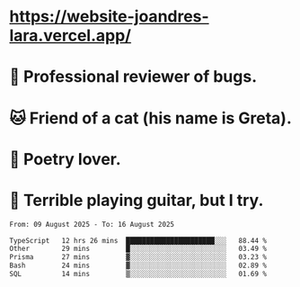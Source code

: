 # https://website-joandres-lara.vercel.app/
# 🐛 Professional reviewer of bugs.
# 🐱 Friend of a cat (his name is Greta).
# 📜 Poetry lover.
# 🎸 Terrible playing guitar, but I try.

<!--START_SECTION:waka-->

```txt
From: 09 August 2025 - To: 16 August 2025

TypeScript   12 hrs 26 mins  ██████████████████████░░░   88.44 %
Other        29 mins         █░░░░░░░░░░░░░░░░░░░░░░░░   03.49 %
Prisma       27 mins         ▓░░░░░░░░░░░░░░░░░░░░░░░░   03.23 %
Bash         24 mins         ▓░░░░░░░░░░░░░░░░░░░░░░░░   02.89 %
SQL          14 mins         ▒░░░░░░░░░░░░░░░░░░░░░░░░   01.69 %
```

<!--END_SECTION:waka-->

